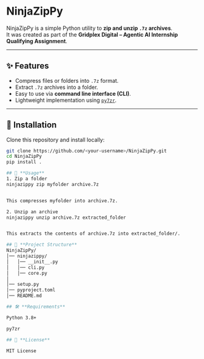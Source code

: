 # NinjaZipPy

NinjaZipPy is a simple Python utility to **zip and unzip `.7z` archives**.  
It was created as part of the **Gridplex Digital – Agentic AI Internship Qualifying Assignment**.

---

## ✨ Features
- Compress files or folders into `.7z` format.  
- Extract `.7z` archives into a folder.  
- Easy to use via **command line interface (CLI)**.  
- Lightweight implementation using [`py7zr`](https://pypi.org/project/py7zr/).

---

## 🚀 Installation

Clone this repository and install locally:

```bash
git clone https://github.com/<your-username>/NinjaZipPy.git
cd NinjaZipPy
pip install .

## 🔧 **Usage**
1. Zip a folder
ninjazippy zip myfolder archive.7z


This compresses myfolder into archive.7z.

2. Unzip an archive
ninjazippy unzip archive.7z extracted_folder


This extracts the contents of archive.7z into extracted_folder/.

## 📂 **Project Structure**
NinjaZipPy/
│── ninjazippy/
│   │── __init__.py
│   │── cli.py
│   │── core.py
│
│── setup.py
│── pyproject.toml
│── README.md

## 🛠️ **Requirements**

Python 3.8+

py7zr

## 📜 **License**

MIT License
